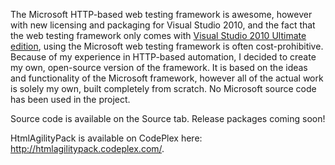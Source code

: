 The Microsoft HTTP-based web testing framework is awesome, however with new licensing and packaging for Visual Studio 2010, and the fact that the web testing framework only comes with [Visual Studio 2010 Ultimate edition](http://www.microsoft.com/visualstudio/en-us/products/2010-editions/product-comparison), using the Microsoft web testing framework is often cost-prohibitive. Because of my experience in HTTP-based automation, I decided to create my own, open-source version of the framework. It is based on the ideas and functionality of the Microsoft framework, however all of the actual work is solely my own, built completely from scratch. No Microsoft source code has been used in the project.

Source code is available on the Source tab. Release packages coming soon!

HtmlAgilityPack is available on CodePlex here: http://htmlagilitypack.codeplex.com/.